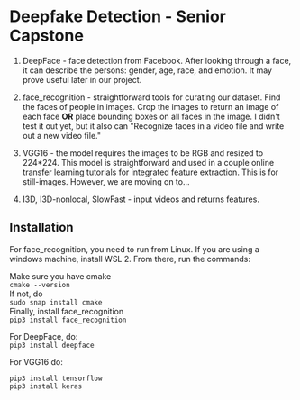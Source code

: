 # Deepfake Detection - Senior Capstone  

1. DeepFace - face detection from Facebook. After looking through
a face, it can describe the persons: gender, age, race, and emotion.
It may prove useful later in our project.  

2. face_recognition - straightforward tools for curating our dataset. 
Find the faces of people in images. Crop the images to return an image
of each face **OR** place bounding boxes on all faces in the image. I
didn't test it out yet, but it also can "Recognize faces in a video file
and write out a new video file."  

3. VGG16 - the model requires the images to be RGB and resized to 224*224.
This model is straightforward and used in a couple online transfer learning 
tutorials for integrated feature extraction. This is for still-images. 
However, we are moving on to...  

4. I3D, I3D-nonlocal, SlowFast - input videos and returns features.

## Installation  

For face_recognition, you need to run from Linux. If you are using a windows
machine, install WSL 2. From there, run the commands:  

Make sure you have cmake  
`cmake --version`  
If not, do  
`sudo snap install cmake`  
Finally, install face_recognition  
`pip3 install face_recognition`  
  
For DeepFace, do:  
`pip3 install deepface`  
  
For VGG16 do:  
~~~~
pip3 install tensorflow  
pip3 install keras  
~~~~
